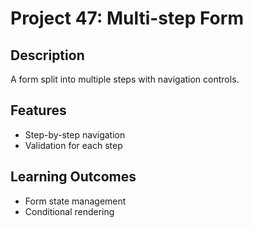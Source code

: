 # Project 47: Multi-step Form

## Description
A form split into multiple steps with navigation controls.

## Features
- Step-by-step navigation
- Validation for each step

## Learning Outcomes
- Form state management
- Conditional rendering

